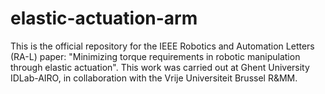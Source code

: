 # elastic-actuation-arm
This is the official repository for the IEEE Robotics and Automation Letters (RA-L) paper: "Minimizing torque requirements in robotic manipulation through elastic actuation". This work was carried out at Ghent University IDLab-AIRO, in collaboration with the Vrije Universiteit Brussel R&amp;MM.
